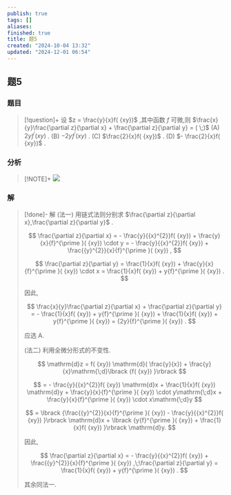 ```yaml
---
publish: true
tags: []
aliases: 
finished: true
title: 题5
created: "2024-10-04 13:32"
updated: "2024-12-01 06:54"
---
```

## 题5
### 题目
> [!question]+
> 设 $z = \frac{y}{x}f( {xy})$ ,其中函数 $f$ 可微,则 $\frac{x}{y}\frac{\partial z}{\partial x} + \frac{\partial z}{\partial y} = ( \;)$
> (A) ${2y}{f}^{\prime }( {xy})$ . (B) $- {2y}{f}^{\prime }( {xy})$ . (C) $\frac{2}{x}f( {xy})$ . (D) $- \frac{2}{x}f( {xy})$ .
### 分析
> [!NOTE]+
> ![](https://img.hwenyi.tech/202411092218331.webp)
### 解
> [!done]-
> 解 (法一) 用链式法则分别求 $\frac{\partial z}{\partial x},\frac{\partial z}{\partial y}$ .
> 
> $$
> \frac{\partial z}{\partial x} =  - \frac{y}{{x}^{2}}f( {xy})  + \frac{y}{x}{f}^{\prime }( {xy})  \cdot  y =  - \frac{y}{{x}^{2}}f( {xy})  + \frac{{y}^{2}}{x}{f}^{\prime }( {xy}) ,
> $$
> 
> $$
> \frac{\partial z}{\partial y} = \frac{1}{x}f( {xy})  + \frac{y}{x}{f}^{\prime }( {xy})  \cdot  x = \frac{1}{x}f( {xy})  + y{f}^{\prime }( {xy}) .
> $$
> 
> 因此,
> 
> $$
> \frac{x}{y}\frac{\partial z}{\partial x} + \frac{\partial z}{\partial y} =  - \frac{1}{x}f( {xy})  + y{f}^{\prime }( {xy})  + \frac{1}{x}f( {xy})  + y{f}^{\prime }( {xy})  = {2y}{f}^{\prime }( {xy}) .
> $$
> 
> 应选 A.
> 
> (法二) 利用全微分形式的不变性.
> 
> $$
> \mathrm{d}z = f( {xy}) \mathrm{d}( \frac{y}{x})  + \frac{y}{x}\mathrm{\;d}\lbrack  {f( {xy}) }\rbrack
> $$
> 
> $$
> =  - \frac{y}{{x}^{2}}f( {xy}) \mathrm{d}x + \frac{1}{x}f( {xy}) \mathrm{d}y + \frac{y}{x}{f}^{\prime }( {xy})  \cdot  y\mathrm{\;d}x + \frac{y}{x}{f}^{\prime }( {xy})  \cdot  x\mathrm{\;d}y
> $$
> 
> $$
> = \lbrack  {\frac{{y}^{2}}{x}{f}^{\prime }( {xy})  - \frac{y}{{x}^{2}}f( {xy}) }\rbrack  \mathrm{d}x + \lbrack  {y{f}^{\prime }( {xy})  + \frac{1}{x}f( {xy}) }\rbrack  \mathrm{d}y.
> $$
> 
> 因此,
> 
> $$
> \frac{\partial z}{\partial x} =  - \frac{y}{{x}^{2}}f( {xy})  + \frac{{y}^{2}}{x}{f}^{\prime }( {xy}) ,\;\frac{\partial z}{\partial y} = \frac{1}{x}f( {xy})  + y{f}^{\prime }( {xy}) .
> $$
> 
> 其余同法一.